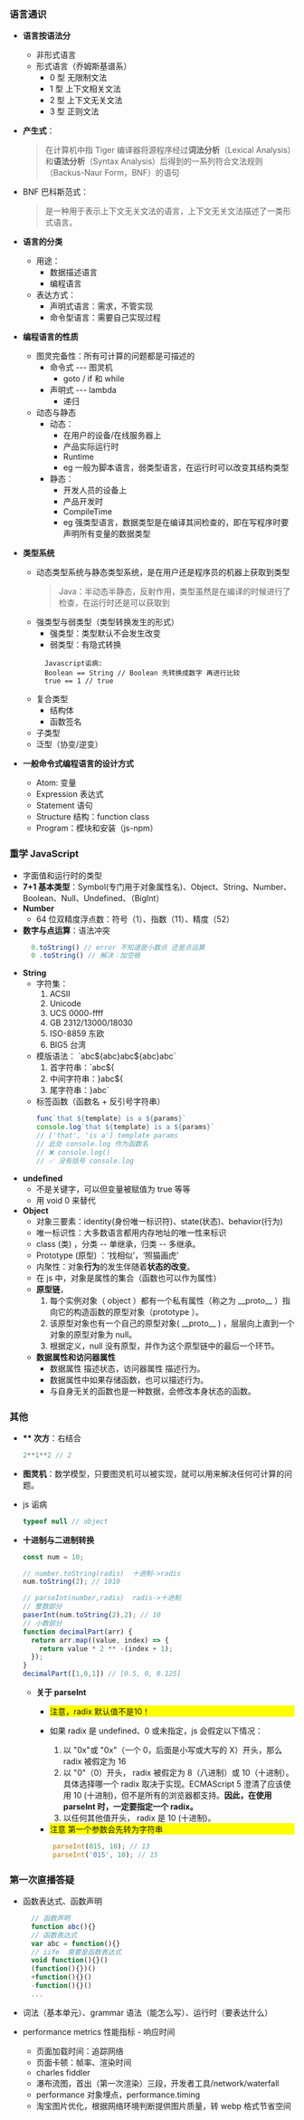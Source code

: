 ### 语言通识

- **语言按语法分**
  - 非形式语言
  - 形式语言（乔姆斯基谱系）
    - 0 型 无限制文法
    - 1 型 上下文相关文法
    - 2 型 上下文无关文法
    - 3 型 正则文法
- **产生式**：
  > 在计算机中指 Tiger 编译器将源程序经过**词法分析**（Lexical Analysis）和**语法分析**（Syntax Analysis）后得到的一系列符合文法规则（Backus-Naur Form，BNF）的语句
- BNF 巴科斯范式：

  > 是一种用于表示上下文无关文法的语言，上下文无关文法描述了一类形式语言。

- **语言的分类**

  - 用途：
    - 数据描述语言
    - 编程语言
  - 表达方式：
    - 声明式语言：需求，不管实现
    - 命令型语言：需要自己实现过程
      <br>

- **编程语言的性质**

  - 图灵完备性：所有可计算的问题都是可描述的
    - 命令式 --- 图灵机
      - goto / if 和 while
    - 声明式 --- lambda
      - 递归
  - 动态与静态
    - 动态：
      - 在用户的设备/在线服务器上
      - 产品实际运行时
      - Runtime
      - eg 一般为脚本语言，弱类型语言，在运行时可以改变其结构类型
    - 静态：
      - 开发人员的设备上
      - 产品开发时
      - CompileTime
      - eg 强类型语言，数据类型是在编译其间检查的，即在写程序时要声明所有变量的数据类型

- **类型系统**
  - 动态类型系统与静态类型系统，是在用户还是程序员的机器上获取到类型
    > Java：半动态半静态，反射作用，类型虽然是在编译的时候进行了检查，在运行时还是可以获取到
  - 强类型与弱类型（类型转换发生的形式）
    - 强类型：类型默认不会发生改变
    - 弱类型：有隐式转换
    ```
      Javascript诟病:
      Boolean == String // Boolean 先转换成数字 再进行比较
      true == 1 // true
    ```
  - 复合类型
    - 结构体
    - 函数签名
  - 子类型
  - 泛型（协变/逆变）
- **一般命令式编程语言的设计方式**
  - Atom: 变量
  - Expression 表达式
  - Statement 语句
  - Structure 结构：function class
  - Program：模块和安装（js-npm）

### 重学 JavaScript

- 字面值和运行时的类型
- **7+1 基本类型**：Symbol(专门用于对象属性名)、Object、String、Number、Boolean、Null、Undefined、（BigInt）
- **Number**
  - 64 位双精度浮点数：符号（1）、指数（11）、精度（52）
- **数字与点运算**：语法冲突
  ```js
    0.toString() // error 不知道是小数点 还是点运算
    0 .toString() // 解决：加空格
  ```
- **String**
  - 字符集：
    1. ACSII
    2. Unicode
    3. UCS 0000-ffff
    4. GB 2312/13000/18030
    5. ISO-8859 东欧
    6. BIG5 台湾
  - 模版语法： \`abc\${abc}abc\${abc}abc\`
    1. 首字符串：`abc\${
    2. 中间字符串：}abc\${
    3. 尾字符串：}abc`
  - 标签函数（函数名 + 反引号字符串）
    ```js
    func`that ${template} is a ${params}`
    console.log`that ${template} is a ${params}`
    // ['that', 'is a'] template params
    // 此处 console.log 作为函数名
    // ❌ console.log()
    // ✅ 没有括号 console.log
    ```
- **undefined**
  - 不是关键字，可以但变量被赋值为 true 等等
  - 用 void 0 来替代
- **Object**
  - 对象三要素：identity(身份唯一标识符)、state(状态)、behavior(行为)
  - 唯一标识性：大多数语言都用内存地址的唯一性来标识
  - class (类) ，分类 -- 单继承，归类 -- 多继承。
  - Prototype (原型) ：‘找相似’，‘照猫画虎’
  - 内聚性：对象**行为**的发生伴随着**状态的改变**。
  - 在 js 中，对象是属性的集合（函数也可以作为属性）
  - **原型链**，
    1. 每个实例对象（ object ）都有一个私有属性（称之为 \_\_proto\_\_ ）指向它的构造函数的原型对象（prototype ）。
    2. 该原型对象也有一个自己的原型对象( \_\_proto\_\_ ) ，层层向上直到一个对象的原型对象为 null。
    3. 根据定义，null 没有原型，并作为这个原型链中的最后一个环节。
  - **数据属性和访问器属性**
    - 数据属性 描述状态，访问器属性 描述行为。
    - 数据属性中如果存储函数，也可以描述行为。
    - 与自身无关的函数也是一种数据，会修改本身状态的函数。

### 其他

- **\*\* 次方**：右结合

  ```js
  2**1**2 // 2
  ```

- **图灵机**：数学模型，只要图灵机可以被实现，就可以用来解决任何可计算的问题。
- js 诟病
  ```js
  typeof null // object
  ```
- **十进制与二进制转换**

  ```js
  const num = 10;

  // number.toString(radis)  十进制->radis
  num.toString(2); // 1010

  // parseInt(number,radis)  radis->十进制
  // 整数部分
  paserInt(num.toString(2),2); // 10
  // 小数部分
  function decimalPart(arr) {
    return arr.map((value, index) => {
      return value * 2 ** -(index + 1);
    });
  }
  decimalPart([1,0,1]) // [0.5, 0, 0.125]
  ```

  - **关于 parseInt**

    - <div style="background-color:yellow">注意，radix 默认值不是10！</div>
    - 如果 radix 是 undefined、0 或未指定，js 会假定以下情况：

      1.  以 "0x"或 "0x"（一个 0，后面是小写或大写的 X）开头，那么 radix 被假定为 16
      2.  以 "0"（0）开头， radix 被假定为 8（八进制）或 10（十进制）。具体选择哪一个 radix 取决于实现。ECMAScript 5 澄清了应该使用 10 (十进制)，但不是所有的浏览器都支持。**因此，在使用 parseInt 时，一定要指定一个 radix。**
      3.  以任何其他值开头， radix 是 10 (十进制)。

    - <div style="background-color:yellow">注意 第一个参数会先转为字符串</div>

    ```js
        parseInt(015, 10); // 13
        parseInt('015', 10); // 15
    ```

### 第一次直播答疑

- 函数表达式、函数声明

  ```js
    // 函数声明
    function abc(){}
    // 函数表达式
    var abc = function(){}
    // iife  需要是函数表达式
    void function(){}()
    (function(){})()
    +function(){}()
    -function(){}()
    ...
  ```

- 词法（基本单元）、grammar 语法（能怎么写）、运行时（要表达什么）
- performance metrics 性能指标 - 响应时间
  - 页面加载时间：追踪网络
  - 页面卡顿：帧率、渲染时间
  - charles fiddler
  - 瀑布流图，首出（第一次渲染）三段，开发者工具/network/waterfall
  - performance 对象埋点，performance.timing
  - 淘宝图片优化，根据网络环境判断提供图片质量，转 webp 格式节省空间
